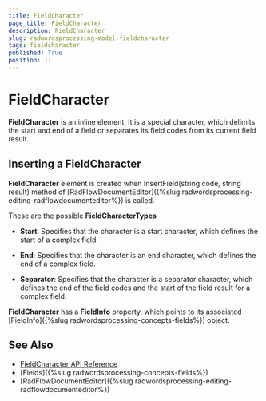 ```yaml
---
title: FieldCharacter
page_title: FieldCharacter
description: FieldCharacter
slug: radwordsprocessing-model-fieldcharacter
tags: fieldcharacter
published: True
position: 11
---
```


# FieldCharacter



__FieldCharacter__ is an inline element. It is a special character, which delimits the start and end of a field or separates its field codes from its current field result.
      

## Inserting a FieldCharacter

__FieldCharacter__ element is created when InsertField(string code, string result) method of [RadFlowDocumentEditor]({%slug radwordsprocessing-editing-radflowdocumenteditor%}) is called.
        

These are the possible __FieldCharacterTypes__

* __Start__: Specifies that the character is a start character, which defines the start of a complex field.
            

* __End__: Specifies that the character is an end character, which defines the end of a complex field.
            

* __Separator__: Specifies that the character is a separator character, which defines the end of the field codes and the start of the field result for a complex field.
            

__FieldCharacter__ has a __FieldInfo__ property, which points to its associated [FieldInfo]({%slug radwordsprocessing-concepts-fields%}) object.
        

## See Also

 * [FieldCharacter API Reference](http://docs.telerik.com/devtools/document-processing/api/html/T_Telerik_Windows_Documents_Flow_Model_Fields_FieldCharacter.htm)
 * [Fields]({%slug radwordsprocessing-concepts-fields%})
 * [RadFlowDocumentEditor]({%slug radwordsprocessing-editing-radflowdocumenteditor%})
